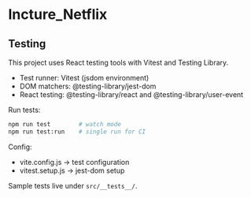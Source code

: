 # Incture_Netflix

## Testing

This project uses React testing tools with Vitest and Testing Library.

- Test runner: Vitest (jsdom environment)
- DOM matchers: @testing-library/jest-dom
- React testing: @testing-library/react and @testing-library/user-event

Run tests:

```bash
npm run test        # watch mode
npm run test:run    # single run for CI
```

Config:

- vite.config.js -> test configuration
- vitest.setup.js -> jest-dom setup

Sample tests live under `src/__tests__/`.

